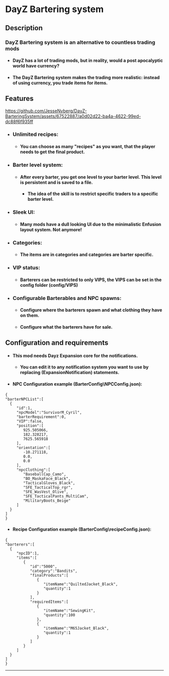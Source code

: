 # DayZ Bartering system


## Description
### **DayZ Bartering system is an alternative to countless trading mods**

- #### DayZ has a lot of trading mods, but in reality, would a post apocalyptic world have currency?
- #### The DayZ Bartering system makes the trading more realistic: instead of using currency, you trade items for items.

## Features







https://github.com/JesseNyberg/DayZ-BarteringSystem/assets/67522887/a0d02d22-ba4a-4622-99ed-dc88f6f935ff








- ### **Unlimited recipes**: 
  - #### You can choose as many "recipes" as you want, that the player needs to get the final product.
    
- ### **Barter level system**: 
  - #### After every barter, you get one level to your barter level. This level is persistent and is saved to a file.
    - #### The idea of the skill is to restrict specific traders to a specific barter level.
 
- ### **Sleek UI**: 
  - #### Many mods have a dull looking UI due to the minimalistic Enfusion layout system. Not anymore!
  
- ### **Categories**: 
  - #### The items are in categories and categories are barter specific.

- ### **VIP status**: 
  - #### Barterers can be restricted to only VIPS, the VIPS can be set in the config folder (config/VIPS)
 
- ### **Configurable Barterables and NPC spawns**:
  - #### Configure where the barterers spawn and what clothing they have on them.
  - #### Configure what the barterers have for sale. 




## Configuration and requirements
- #### This mod needs Dayz Expansion core for the notifications.
  - #### You can edit it to any notification system you want to use by replacing (ExpansionNotification) statements.
 - #### NPC Configuration example (BarterConfig\NPCConfig.json):
  ```
{
 "barterNPCList":[
    {
       "id":1,
       "npcModel":"SurvivorM_Cyril",
       "barterRequirement":0,
       "VIP":false,
       "position":[
          925.505066,
          182.328217,
          7625.565918
       ],
       "orientation":[
          -10.271118,
          0.0,
          0.0
       ],
       "npcClothing":[
          "BaseballCap_Camo",
          "BO_MaskaFace_Black",
          "TacticalGloves_Black",
          "SFE_TacticalTop_rgr",
          "SFE_WasVest_Olive",
          "SFE_TacticalPants_MultiCam",
          "MilitaryBoots_Beige"
       ]
    }
 ]
}
  ```

 - #### Recipe Configuration example (BarterConfig\recipeConfig.json):
  ```
{
 "barterers":[
    {
       "npcID":1,
       "items":[
          {
             "id":"5000",
             "category":"Bandits",
             "finalProducts":[
                {
                   "itemName":"QuiltedJacket_Black",
                   "quantity":1
                }
             ],
             "requiredItems":[
                {
                   "itemName":"SewingKit",
                   "quantity":100
                },
                {
                   "itemName":"M65Jacket_Black",
                   "quantity":1
                }
             ]
          }
       ]
    }
 ]
}
  ```
  

---
